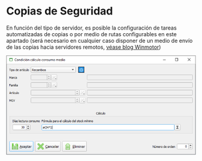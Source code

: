 # Copias de Seguridad

En función del tipo de servidor, es posible la configuración de tareas automatizadas de copias o por medio de rutas configurables en este apartado \(será necesario en cualquier caso disponer de un medio de envío de las copias hacia servidores remotos, [véase blog Winmotor](https://winmotor402721779.wordpress.com/2020/04/07/informacion-importante-copias-de-seguridad/)\)

![](../../../.gitbook/assets/image%20%28163%29.png)

